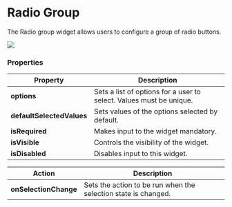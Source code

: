 # Radio Group

The Radio group widget allows users to configure a group of radio buttons.

![](../.gitbook/assets/Radio\_group.gif)

### Properties

| Property                  | Description                                                         |
| ------------------------- | ------------------------------------------------------------------- |
| **options**               | Sets a list of options for a user to select. Values must be unique. |
| **defaultSelectedValues** | Sets values of the options selected by default.                     |
| **isRequired**            | Makes input to the widget mandatory.                                |
| **isVisible**             | Controls the visibility of the widget.                              |
| **isDisabled**            | Disables input to this widget.                                      |

| Action                | Description                                                    |
| --------------------- | -------------------------------------------------------------- |
| **onSelectionChange** | Sets the action to be run when the selection state is changed. |

